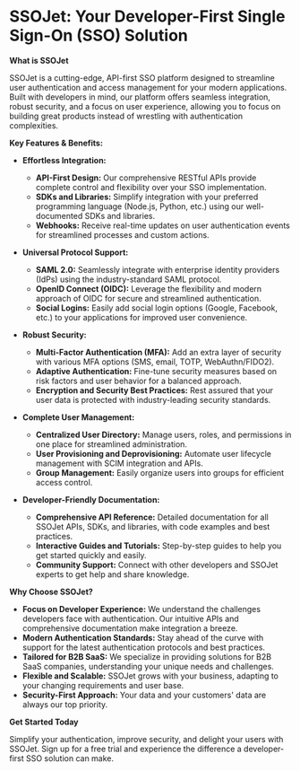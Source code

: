 # SSOJet: Your Developer-First Single Sign-On (SSO) Solution

**What is SSOJet**

SSOJet is a cutting-edge, API-first SSO platform designed to streamline user authentication and access management for your modern applications. Built with developers in mind, our platform offers seamless integration, robust security, and a focus on user experience, allowing you to focus on building great products instead of wrestling with authentication complexities.

**Key Features & Benefits:**

* **Effortless Integration:**
    * **API-First Design:** Our comprehensive RESTful APIs provide complete control and flexibility over your SSO implementation.
    * **SDKs and Libraries:** Simplify integration with your preferred programming language (Node.js, Python, etc.) using our well-documented SDKs and libraries.
    * **Webhooks:** Receive real-time updates on user authentication events for streamlined processes and custom actions.

* **Universal Protocol Support:**
    * **SAML 2.0:** Seamlessly integrate with enterprise identity providers (IdPs) using the industry-standard SAML protocol.
    * **OpenID Connect (OIDC):** Leverage the flexibility and modern approach of OIDC for secure and streamlined authentication.
    * **Social Logins:** Easily add social login options (Google, Facebook, etc.) to your applications for improved user convenience.

* **Robust Security:**
    * **Multi-Factor Authentication (MFA):**  Add an extra layer of security with various MFA options (SMS, email, TOTP, WebAuthn/FIDO2).
    * **Adaptive Authentication:** Fine-tune security measures based on risk factors and user behavior for a balanced approach.
    * **Encryption and Security Best Practices:** Rest assured that your user data is protected with industry-leading security standards.

* **Complete User Management:**
    * **Centralized User Directory:** Manage users, roles, and permissions in one place for streamlined administration.
    * **User Provisioning and Deprovisioning:** Automate user lifecycle management with SCIM integration and APIs.
    * **Group Management:**  Easily organize users into groups for efficient access control.

* **Developer-Friendly Documentation:**
    * **Comprehensive API Reference:**  Detailed documentation for all SSOJet APIs, SDKs, and libraries, with code examples and best practices.
    * **Interactive Guides and Tutorials:** Step-by-step guides to help you get started quickly and easily.
    * **Community Support:**  Connect with other developers and SSOJet experts to get help and share knowledge.

**Why Choose SSOJet?**

* **Focus on Developer Experience:**  We understand the challenges developers face with authentication. Our intuitive APIs and comprehensive documentation make integration a breeze.
* **Modern Authentication Standards:** Stay ahead of the curve with support for the latest authentication protocols and best practices.
* **Tailored for B2B SaaS:** We specialize in providing solutions for B2B SaaS companies, understanding your unique needs and challenges.
* **Flexible and Scalable:**  SSOJet grows with your business, adapting to your changing requirements and user base.
* **Security-First Approach:** Your data and your customers' data are always our top priority.

**Get Started Today**

Simplify your authentication, improve security, and delight your users with SSOJet. Sign up for a free trial and experience the difference a developer-first SSO solution can make.
